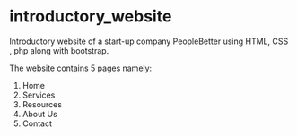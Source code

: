 # introductory_website
Introductory website of a start-up company PeopleBetter using HTML, CSS , php along with bootstrap.

The website contains 5 pages namely:
1. Home
2. Services
3. Resources
4. About Us
5. Contact
